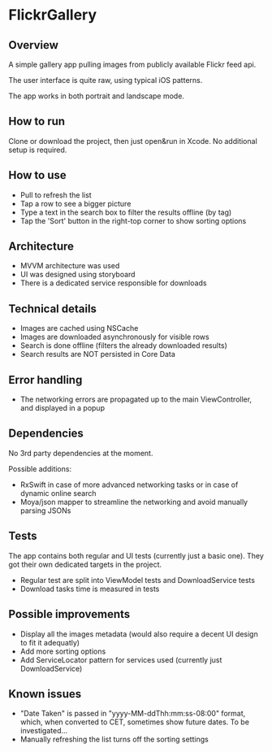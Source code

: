 # FlickrGallery

## Overview
A simple gallery app pulling images from publicly available Flickr feed api.

The user interface is quite raw, using typical iOS patterns.

The app works in both portrait and landscape mode.

## How to run
Clone or download the project, then just open&run in Xcode. 
No additional setup is required.

## How to use
* Pull to refresh the list
* Tap a row to see a bigger picture
* Type a text in the search box to filter the results offline (by tag)
* Tap the 'Sort' button in the right-top corner to show sorting options

## Architecture
* MVVM architecture was used
* UI was designed using storyboard
* There is a dedicated service responsible for downloads

## Technical details
* Images are cached using NSCache
* Images are downloaded asynchronously for visible rows
* Search is done offline (filters the already downloaded results)
* Search results are NOT persisted in Core Data

## Error handling
* The networking errors are propagated up to the main ViewController, and displayed in a popup

## Dependencies
No 3rd party dependencies at the moment. 

Possible additions:
* RxSwift in case of more advanced networking tasks or in case of dynamic online search
* Moya/json mapper to streamline the networking and avoid manually parsing JSONs

## Tests
The app contains both regular and UI tests (currently just a basic one). 
They got their own dedicated targets in the project.
* Regular test are split into ViewModel tests and DownloadService tests
* Download tasks time is measured in tests

## Possible improvements
* Display all the images metadata (would also require a decent UI design to fit it adequatly)
* Add more sorting options 
* Add ServiceLocator pattern for services used (currently just DownloadService)

## Known issues
* "Date Taken" is passed in "yyyy-MM-ddThh:mm:ss-08:00" format, which, when converted to CET, sometimes show future dates. To be investigated...
* Manually refreshing the list turns off the sorting settings

